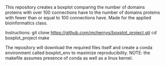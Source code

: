 This repository creates a boxplot comparing the number of domains proteins with over 100 connections have to the number of domains proteins with fewer than or equal to 100 connections have. Made for the applied bioinformatics class. 

Instructions: 
git clone https://github.com/mchernys/boxplot_project.git
cd boxplot_project
make

The repository will download the required files itself and create a conda environment called boxplot_env to maximize reproducibility. 
NOTE: the makefile assumes presence of conda as well as a linux kernel.
